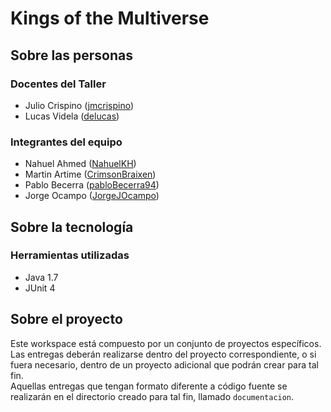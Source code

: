 ﻿# Kings of the Multiverse

## Sobre las personas

### Docentes del Taller

* Julio Crispino ([jmcrispino](https://github.com/jmcrispino))
* Lucas Videla ([delucas](https://github.com/delucas))

### Integrantes del equipo

* Nahuel Ahmed ([NahuelKH](https://github.com/NahuelKH))
* Martin Artime ([CrimsonBraixen](https://github.com/CrimsonBraixen)) 
* Pablo Becerra ([pabloBecerra94](https://github.com/pablobecerra94)) 
* Jorge Ocampo ([JorgeJOcampo](https://github.com/JorgeJOcampo))

## Sobre la tecnología

### Herramientas utilizadas

* Java 1.7
* JUnit 4

## Sobre el proyecto

Este workspace está compuesto por un conjunto de proyectos específicos. Las entregas deberán realizarse dentro del proyecto correspondiente, o si fuera necesario, dentro de un proyecto adicional que podrán crear para tal fin.  
Aquellas entregas que tengan formato diferente a código fuente se realizarán en el directorio creado para tal fin, llamado `documentacion`.

